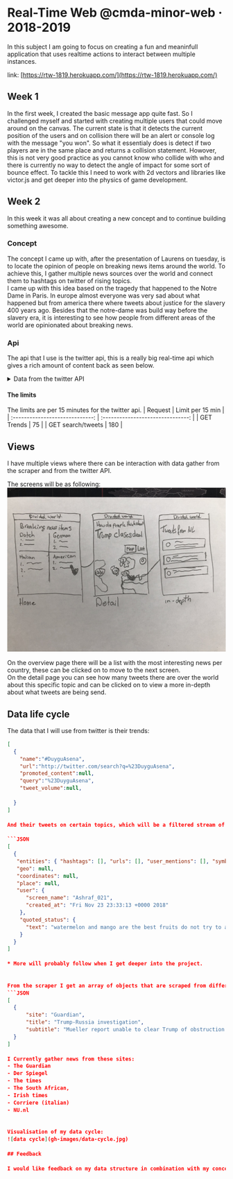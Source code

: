 # Real-Time Web @cmda-minor-web · 2018-2019

In this subject I am going to focus on creating a fun and meaninfull application that uses realtime actions to interact between multiple instances.

link: [https://rtw-1819.herokuapp.com/](https://rtw-1819.herokuapp.com/)

## Week 1

In the first week, I created the basic message app quite fast. So I challenged myself and started with creating multiple users that could move around on the canvas. The current state is that it detects the current position of the users and on collision
there will be an alert or console log with the message "you won". So what it essentialy does is detect if two players are in the same place and returns a collision statement. Howover, this is not very good practice as you cannot know who collide with who and there is currently no way to detect the angle of impact for some sort of bounce effect. To tackle this I need to work with 2d vectors and libraries like victor.js and get deeper into the physics of game development.

## Week 2
In this week it was all about creating a new concept and to continue building something awesome.

### Concept
The concept I came up with, after the presentation of Laurens on tuesday, is to locate the opinion of people on breaking news items around the world. To achieve this, I gather multiple news sources over the world and connect them to hashtags on twitter of rising topics.  
I came up with this idea based on the tragedy that happened to the Notre Dame in Paris. In europe almost everyone was very sad about what happened but from america there where tweets about justice for the slavery 400 years ago. Besides that the notre-dame was build way before the slavery era, it is interesting to see how people from different areas of the world are opinionated about breaking news.

### Api
The api that I use is the twitter api, this is a really big real-time api which gives a rich amount of content back as seen below.

<details>
  <summary>Data from the twitter API</summary>
```JSON
{ created_at: 'Fri Apr 19 09:25:21 +0000 2019',
  id: 1119170105601089500,
  id_str: '1119170105601089536',
  text: 'exactly .',
  source:
   '<a href="http://twitter.com/download/iphone" rel="nofollow">Twitter for iPhone</a>',
  truncated: false,
  in_reply_to_status_id: null,
  in_reply_to_status_id_str: null,
  in_reply_to_user_id: null,
  in_reply_to_user_id_str: null,
  in_reply_to_screen_name: null,
  user:
   { id: 1066112461550616600,
     id_str: '1066112461550616577',
     name: '␞',
     screen_name: 'S20Rahaf',
     location: '☄️',
     url: null,
     description: '"One day" OR "Day one". You decide! 👩🏽‍⚕️💉',
     translator_type: 'none',
     protected: false,
     verified: false,
     followers_count: 18,
     friends_count: 22,
     listed_count: 0,
     favourites_count: 160,
     statuses_count: 424,
     created_at: 'Fri Nov 23 23:33:13 +0000 2018',
     utc_offset: null,
     time_zone: null,
     geo_enabled: false,
     lang: 'en',
     contributors_enabled: false,
     is_translator: false,
     profile_background_color: 'F5F8FA',
     profile_background_image_url: '',
     profile_background_image_url_https: '',
     profile_background_tile: false,
     profile_link_color: '1DA1F2',
     profile_sidebar_border_color: 'C0DEED',
     profile_sidebar_fill_color: 'DDEEF6',
     profile_text_color: '333333',
     profile_use_background_image: true,
     profile_image_url:
      'http://pbs.twimg.com/profile_images/1119017008136433664/FmoA1AJx_normal.jpg',
     profile_image_url_https:
      'https://pbs.twimg.com/profile_images/1119017008136433664/FmoA1AJx_normal.jpg',
     profile_banner_url:
      'https://pbs.twimg.com/profile_banners/1066112461550616577/1555665429',
     default_profile: true,
     default_profile_image: false,
     following: null,
     follow_request_sent: null,
     notifications: null },
  geo: null,
  coordinates: null,
  place: null,
  contributors: null,
  quoted_status_id: 1116183768471982100,
  quoted_status_id_str: '1116183768471982080',
  quoted_status:
   { created_at: 'Thu Apr 11 03:38:42 +0000 2019',
     id: 1116183768471982100,
     id_str: '1116183768471982080',
     text:
      'watermelon and mango are the best fruits do not try to argue with me i know im winning https://t.co/ujSDfUtmRC',
     display_text_range: [ 0, 86 ],
     source:
      '<a href="http://twitter.com/download/android" rel="nofollow">Twitter for Android</a>',
     truncated: false,
     in_reply_to_status_id: null,
     in_reply_to_status_id_str: null,
     in_reply_to_user_id: null,
     in_reply_to_user_id_str: null,
     in_reply_to_screen_name: null,
     user:
      { id: 859343362754609200,
        id_str: '859343362754609153',
        name: '🍒 janna vasquez 🍒',
        screen_name: 'notjanna_',
        location: 'oceans',
        url: 'https://instagram.com/notjanna_',
        description: 'pretty colorful rainbow',
        translator_type: 'none',
        protected: false,
        verified: false,
        followers_count: 1055,
        friends_count: 784,
        listed_count: 2,
        favourites_count: 18617,
        statuses_count: 15879,
        created_at: 'Tue May 02 09:46:38 +0000 2017',
        utc_offset: null,
        time_zone: null,
        geo_enabled: true,
        lang: 'en',
        contributors_enabled: false,
        is_translator: false,
        profile_background_color: 'F5F8FA',
        profile_background_image_url: '',
        profile_background_image_url_https: '',
        profile_background_tile: false,
        profile_link_color: '1DA1F2',
        profile_sidebar_border_color: 'C0DEED',
        profile_sidebar_fill_color: 'DDEEF6',
        profile_text_color: '333333',
        profile_use_background_image: true,
        profile_image_url:
         'http://pbs.twimg.com/profile_images/1115867502167371778/gj9Kyipv_normal.jpg',
        profile_image_url_https:
         'https://pbs.twimg.com/profile_images/1115867502167371778/gj9Kyipv_normal.jpg',
        profile_banner_url:
         'https://pbs.twimg.com/profile_banners/859343362754609153/1554129957',
        default_profile: true,
        default_profile_image: false,
        following: null,
        follow_request_sent: null,
        notifications: null },
     geo: null,
     coordinates: null,
     place: null,
     contributors: null,
     quoted_status_id: 1115323616571351000,
     quoted_status_id_str: '1115323616571351040',
     is_quote_status: true,
     quote_count: 1870,
     reply_count: 121,
     retweet_count: 43073,
     favorite_count: 75810,
     entities:
      { hashtags: [], urls: [Array], user_mentions: [], symbols: [] },
     favorited: false,
     retweeted: false,
     possibly_sensitive: false,
     filter_level: 'low',
     lang: 'en' },
  quoted_status_permalink:
   { url: 'https://t.co/HTSfJlpf3K',
     expanded: 'https://twitter.com/notjanna_/status/1116183768471982080',
     display: 'twitter.com/notjanna_/stat…' },
  is_quote_status: true,
  quote_count: 0,
  reply_count: 0,
  retweet_count: 0,
  favorite_count: 0,
  entities: { hashtags: [], urls: [], user_mentions: [], symbols: [] },
  favorited: false,
  retweeted: false,
  filter_level: 'low',
  lang: 'en',
  timestamp_ms: '1555665921007' }
  ```

  </details>

  #### The limits
  The limits are per 15 minutes for the twitter api.
  |             Request             |         Limit per 15 min          |
  | :-----------------------------: | :-------------------------------: |
  |           GET Trends            |                 75                |
  |           GET search/tweets     |                 180               |

  
  ## Views
  I have multiple views where there can be interaction with data gather from the scraper and from the twitter API.

  The screens will be as following:
  ![Screens](gh-images/screens.JPG)

  On the overview page there will be a list with the most interesting news per country, these can be clicked on to move to the next screen.  
  On the detail page you can see how many tweets there are over the world about this specific topic and can be clicked on to view a more in-depth about what tweets are being send.

  ## Data life cycle
  The data that I will use from twitter is their trends:
  ```JSON
  [
    {
      "name":"#DuyguAsena",
      "url":"http://twitter.com/search?q=%23DuyguAsena",
      "promoted_content":null,
      "query":"%23DuyguAsena",
      "tweet_volume":null,
      
    }
  ]

  And their tweets on certain topics, which will be a filtered stream of tweets.

  ```JSON
  [
    {
     "entities": { "hashtags": [], "urls": [], "user_mentions": [], "symbols": [] },
     "geo": null,
     "coordinates": null,
     "place": null,
     "user": {
        "screen_name": "Ashraf_021",
        "created_at": "Fri Nov 23 23:33:13 +0000 2018"
      },
      "quoted_status": {
        "text": "watermelon and mango are the best fruits do not try to argue with me i know im winning https://t.co/ujSDfUtmRC'"
      }
    }
  ]

  * More will probably follow when I get deeper into the project.


  From the scraper I get an array of objects that are scraped from different news sites. An array can look like this:
  ```JSON
  [
    {
        "site": "Guardian",
        "title": "Trump-Russia investigation",
        "subtitle": "Mueller report unable to clear Trump of obstruction of justice"
    }
  ]

  I Currently gather news from these sites:
  - The Guardian
  - Der Spiegel
  - The times
  - The South African, 
  - Irish times
  - Corriere (italian)
  - NU.nl


  Visualisation of my data cycle:
![data cycle](gh-images/data-cycle.jpg)

  ## Feedback

  I would like feedback on my data structure in combination with my concept. I think there will be an more effective way.